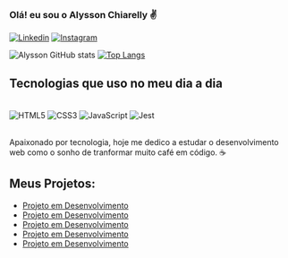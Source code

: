 
### Olá! eu sou o Alysson Chiarelly ✌️

[![Linkedin](https://img.shields.io/badge/LinkedIn-0077B5?style=for-the-badge&logo=linkedin&logoColor=white)](https://www.linkedin.com/in/alysson-chiarelly-571024a8)
[![Instagram](https://img.shields.io/badge/Instagram-E4405F?style=for-the-badge&logo=instagram&logoColor=white)](https://www.instagram.com/alyssonchiarelly/)

![Alysson GitHub stats](https://github-readme-stats.vercel.app/api?username=Dev-AlyssonChiarelly&show_icons=true&theme=dracula)
[![Top Langs](https://github-readme-stats.vercel.app/api/top-langs/?username=Dev-AlyssonChiarelly)](https://github.com/anuraghazra/github-readme-stats)

## Tecnologias que uso no meu dia a dia

<div style="display: inline_block"><br/>
    <img align="center" alt="HTML5" src="https://img.shields.io/badge/HTML5-E34F26?style=for-the-badge&logo=html5&logoColor=white">
    <img align="center" alt="CSS3" src="https://img.shields.io/badge/CSS3-1572B6?style=for-the-badge&logo=css3&logoColor=white">
    <img align="center" alt="JavaScript" src="https://img.shields.io/badge/JavaScript-F7DF1E?style=for-the-badge&logo=javascript&logoColor=black">
    <img align="center" alt="Jest" src="https://img.shields.io/badge/Jest-323330?style=for-the-badge&logo=Jest&logoColor=white">

</div><br>

Apaixonado por tecnologia, hoje me dedico a estudar o desenvolvimento web como o sonho de tranformar muito café em código. ☕

## Meus Projetos:

- [Projeto em Desenvolvimento]()<br/>
- [Projeto em Desenvolvimento]()<br/>
- [Projeto em Desenvolvimento]()<br/>
- [Projeto em Desenvolvimento]()<br/>
- [Projeto em Desenvolvimento]()<br/>
